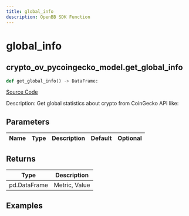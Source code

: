 ```yaml
---
title: global_info
description: OpenBB SDK Function
---
```


# global_info

## crypto_ov_pycoingecko_model.get_global_info

```python title='openbb_terminal/cryptocurrency/overview/pycoingecko_model.py'
def get_global_info() -> DataFrame:
```
[Source Code](https://github.com/OpenBB-finance/OpenBBTerminal/tree/main/openbb_terminal/cryptocurrency/overview/pycoingecko_model.py#L415)

Description: Get global statistics about crypto from CoinGecko API like:

## Parameters

| Name | Type | Description | Default | Optional |
| ---- | ---- | ----------- | ------- | -------- |

## Returns

| Type | Description |
| ---- | ----------- |
| pd.DataFrame | Metric, Value |

## Examples

